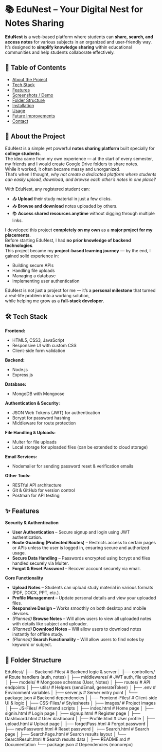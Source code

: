 # 📚 EduNest – Your Digital Nest for Notes Sharing

**EduNest** is a web-based platform where students can **share, search, and access notes** for various subjects in an organized and user-friendly way.  
It’s designed to **simplify knowledge sharing** within educational communities and help students collaborate effectively.



## 📑 Table of Contents
- [About the Project](#-about-the-project)
- [Tech Stack](#-tech-stack)
- [Features](#-features)
- [Screenshots / Demo](#-screenshots--demo)
- [Folder Structure](#-folder-structure)
- [Installation](#-installation)
- [Usage](#-usage)
- [Future Improvements](#-future-improvements)
- [Contact](#-contact)

## 📜 About the Project

EduNest is a simple yet powerful **notes sharing platform** built specially for **college students**.  
The idea came from my own experience — at the start of every semester, my friends and I would create Google Drive folders to share notes.  
While it worked, it often became messy and unorganized.  
That’s when I thought, *why not create a dedicated platform where students can easily upload, download, and browse each other’s notes in one place?*

With EduNest, any registered student can:
- 📤 **Upload** their study material in just a few clicks.
- 📥 **Browse and download** notes uploaded by others.
- 📚 **Access shared resources anytime** without digging through multiple links.

I developed this project **completely on my own** as a **major project for my placements**.  
Before starting EduNest, I had **no prior knowledge of backend technologies**.  
This project became my **project-based learning journey** — by the end, I gained solid experience in:
- Building secure APIs
- Handling file uploads
- Managing a database
- Implementing user authentication

EduNest is not just a project for me — it’s a **personal milestone** that turned a real-life problem into a working solution,  
while helping me grow as a **full-stack developer**.

## 🛠 Tech Stack

**Frontend:**
- HTML5, CSS3, JavaScript
- Responsive UI with custom CSS
- Client-side form validation

**Backend:**
- Node.js
- Express.js

**Database:**
- MongoDB with Mongoose

**Authentication & Security:**
- JSON Web Tokens (JWT) for authentication
- Bcrypt for password hashing
- Middleware for route protection

**File Handling & Uploads:**
- Multer for file uploads
- Local storage for uploaded files (can be extended to cloud storage)

**Email Services:**
- Nodemailer for sending password reset & verification emails

**Other Tools:**
- RESTful API architecture
- Git & GitHub for version control
- Postman for API testing


## ✨ Features

**Security & Authentication**
- **User Authentication** – Secure signup and login using JWT authentication.
- **Route Guarding (Protected Routes)** – Restricts access to certain pages or APIs unless the user is logged in, ensuring secure and authorized usage.
- **Secure Data Handling** – Passwords encrypted using bcrypt and files handled securely via Multer.
- **Forgot & Reset Password** – Recover account securely via email.

**Core Functionality**
- **Upload Notes** – Students can upload study material in various formats (PDF, DOCX, PPT, etc.).
- **Profile Management** – Update personal details and view your uploaded files.
- **Responsive Design** – Works smoothly on both desktop and mobile devices.
- *(Planned)* **Browse Notes** – Will allow users to view all uploaded notes with details like subject and uploader.
- *(Planned)* **Download Notes** – Will allow users to download notes instantly for offline study.
- *(Planned)* **Search Functionality** – Will allow users to find notes by keyword or subject.

## 📂 Folder Structure

EduNest/
├── Backend-Files/          # Backend logic & server
│   ├── controllers/        # Route handlers (auth, notes)
│   ├── middlewares/        # JWT auth, file upload
│   ├── models/             # Mongoose schemas (User, Notes)
│   ├── routes/             # API endpoints
│   ├── utils/               # Helpers (sendEmail, generateToken)
│   ├── .env                # Environment variables
│   ├── server.js           # Server entry point
│   └── package.json        # Backend dependencies
│
├── Frontend-Files/         # Client-side UI & logic
│   ├── CSS-Files/          # Stylesheets
│   ├── images/             # Project images
│   ├── JS-Files/           # Frontend scripts
│   ├── index.html          # Home page
│   ├── signin.html         # Login page
│   ├── signup.html         # Register page
│   ├── Dashboard.html      # User dashboard
│   ├── Profile.html        # User profile
│   ├── upload.html         # Upload page
│   ├── forgetPass.html     # Forgot password
│   ├── newPassword.html    # Reset password
│   ├── Search.html         # Search page
│   ├── SearchPage.html     # Search results layout
│   └── SearchResult.html   # Search results data
│
├── README.md               # Documentation
└── package.json            # Dependencies (monorepo)


